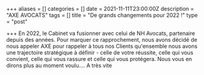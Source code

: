 +++
aliases = []
categories = []
date = 2021-11-11T23:00:00Z
description = "AXE AVOCATS"
tags = []
title = "De grands changements pour 2022 !"
type = "post"

+++
En 2022, le Cabinet va fusionner avec celui de NH Avocats, partenaire depuis des années. Pour marquer ce rapprochement, nous avons décidé de nous appeler AXE pour rappeler à tous nos Clients qu'ensemble nous avons une trajectoire stratégique à définir - celle de votre réussite, celle qui vous convient, celle qui vous rassure et celle qui vous protégera. Nous vous en dirons plus au moment voulu.... A très vite